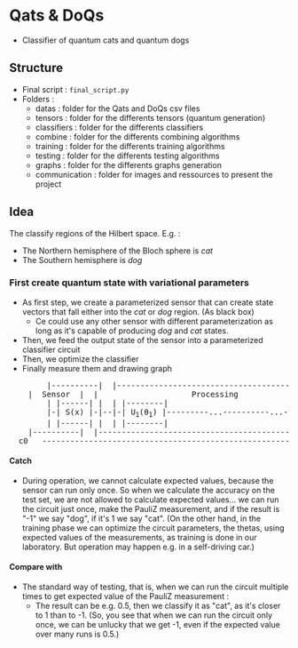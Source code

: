 # Qats & DoQs
- Classifier of quantum cats and quantum dogs

## Structure <a name="structure"></a>
- Final script : `final_script.py`
- Folders :
	- datas : folder for the Qats and DoQs csv files
	- tensors : folder for the differents tensors (quantum generation)
	- classifiers : folder for the differents classifiers
	- combine : folder for the differents combining algorithms
	- training : folder for the differents training algorithms
	- testing : folder for the differents testing algorithms
	- graphs : folder for the differents graphs generation
	- communication : folder for images and ressources to present the project

## Idea <a name="idea"></a>
The classify regions of the Hilbert space. E.g. :
- The Northern hemisphere of the Bloch sphere is _cat_
- The Southern hemisphere is _dog_

### First create quantum state with variational parameters
- As first step, we create a parameterized sensor that can create state vectors that fall either into the _cat_ or _dog_ region. (As black box)
	- Ce could use any other sensor with different parameterization as long as it's capable of producing _dog_ and _cat_ states.
- Then, we feed the output state of the sensor into a parameterized classifier circuit
- Then, we optimize the classifier
- Finally measure them and drawing graph

<pre>
        |----------|  |------------------------------------------------------|
	|  Sensor  |  |                    Processing                        |    
        | |------| |  | |--------|                                |--------| |      |---------|
        |-| S(x) |-|--|-| U<sub>1</sub>(θ<sub>1</sub>) |---------...----------...--------| U<sub>n</sub>(θ<sub>n</sub>) |-|------| MEASURE |
        | |------| |  | |--------|                                |--------| |      |---------|
  	|----------|  |------------------------------------------------------|           |
  c0   ----------------------------------------------------------------------------------o-----
</pre>

#### Catch
- During operation, we cannot calculate expected values, because the sensor can run only once. So when we calculate the accuracy on the test set, we are not allowed to calculate expected values... we can run the circuit just once, make the PauliZ measurement, and if the result is "-1" we say "dog", if it's 1 we say "cat". (On the other hand, in the training phase we can optimize the circuit parameters, the thetas, using expected values of the measurements, as training is done in our laboratory. But operation may happen e.g. in a self-driving car.)

#### Compare with 
- The standard way of testing, that is, when we can run the circuit multiple times to get expected value of the PauliZ measurement :
	- The result can be e.g. 0.5, then we classify it as "cat", as it's closer to 1 than to -1. (So, you see that when we can run the circuit only once, we can be unlucky that we get -1, even if the expected value over many runs is 0.5.)
